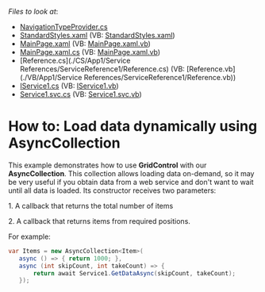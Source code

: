 <!-- default file list -->
*Files to look at*:

* [NavigationTypeProvider.cs](./CS/App1/Common/NavigationTypeProvider.cs)
* [StandardStyles.xaml](./CS/App1/Common/StandardStyles.xaml) (VB: [StandardStyles.xaml](./VB/App1/Common/StandardStyles.xaml))
* [MainPage.xaml](./CS/App1/MainPage.xaml) (VB: [MainPage.xaml.vb](./VB/App1/MainPage.xaml.vb))
* [MainPage.xaml.cs](./CS/App1/MainPage.xaml.cs) (VB: [MainPage.xaml.vb](./VB/App1/MainPage.xaml.vb))
* [Reference.cs](./CS/App1/Service References/ServiceReference1/Reference.cs) (VB: [Reference.vb](./VB/App1/Service References/ServiceReference1/Reference.vb))
* [IService1.cs](./CS/WebApplication1/IService1.cs) (VB: [IService1.vb](./VB/WebApplication1/IService1.vb))
* [Service1.svc.cs](./CS/WebApplication1/Service1.svc.cs) (VB: [Service1.svc.vb](./VB/WebApplication1/Service1.svc.vb))
<!-- default file list end -->
# How to: Load data dynamically using AsyncCollection


<p>This example demonstrates how to use <strong>GridControl</strong> with our <strong>AsyncCollection</strong>. This collection allows loading data on-demand, so it may be very useful if you obtain data from a web service and don't want to wait until all data is loaded. Its constructor receives two parameters:</p><p>1. A callback that returns the total number of items</p><p>2. A callback that returns items from required positions.</p><p>For example:<br />


```cs
var Items = new AsyncCollection<Item>(
   async () => { return 1000; },
   async (int skipCount, int takeCount) => {
       return await Service1.GetDataAsync(skipCount, takeCount);
   });
```

 </p>

<br/>


